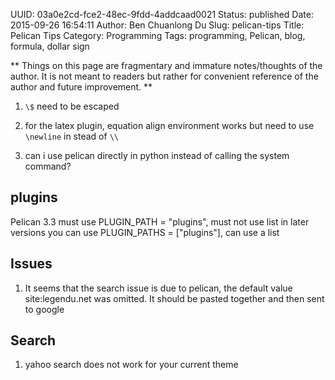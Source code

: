 UUID: 03a0e2cd-fce2-48ec-9fdd-4addcaad0021
Status: published
Date: 2015-09-26 16:54:11
Author: Ben Chuanlong Du
Slug: pelican-tips
Title: Pelican Tips
Category: Programming
Tags: programming, Pelican, blog, formula, dollar sign

**
Things on this page are
fragmentary and immature notes/thoughts of the author.
It is not meant to readers
but rather for convenient reference of the author and future improvement.
**

1. `\$` need to be escaped

2. for the latex plugin, 
equation align environment works but need to use `\newline` in stead of `\\`

1. can i use pelican directly in python instead of calling the system command?

## plugins

Pelican 3.3 must use
PLUGIN_PATH = "plugins", must not use list
in later versions you can use
PLUGIN_PATHS = ["plugins"], can use a list

## Issues

1. It seems that the search issue is due to pelican, the default value site:legendu.net was omitted.
It should be pasted together and then sent to google

## Search
1. yahoo search does not work for your current theme

